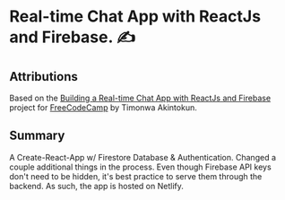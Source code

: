 # Real-time Chat App with ReactJs and Firebase. :writing_hand:

## Attributions

Based on the [Building a Real-time Chat App with ReactJs and Firebase](https://www.freecodecamp.org/news/building-a-real-time-chat-app-with-reactjs-and-firebase/) project for [FreeCodeCamp](https://freecodecamp.org/) by Timonwa Akintokun.

## Summary

A Create-React-App w/ Firestore Database & Authentication. Changed a couple additional things in the process. Even though Firebase API keys don't need to be hidden, it's best practice to serve them through the backend. As such, the app is hosted on Netlify.
